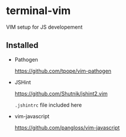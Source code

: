 # terminal-vim

VIM setup for JS developement

## Installed

- Pathogen

    https://github.com/tpope/vim-pathogen

- JSHint

    https://github.com/Shutnik/jshint2.vim

    `.jshintrc` file included here

- vim-javascript
                
    https://github.com/pangloss/vim-javascript


